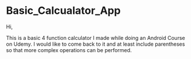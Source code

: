 # Basic_Calcualator_App
Hi,

This is a basic 4 function calculator I made while doing an Android Course on Udemy. I would like to come back to it and at least include parentheses so that more complex operations can be performed. 
